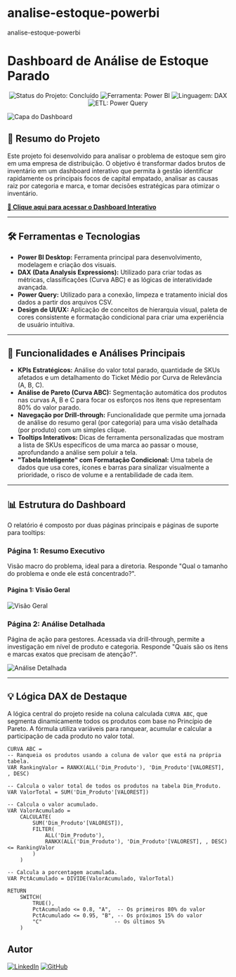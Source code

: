 # analise-estoque-powerbi
analise-estoque-powerbi
# Dashboard de Análise de Estoque Parado
<p align="center">
  <img src="https://img.shields.io/badge/Status-Concluído-brightgreen?style=for-the-badge" alt="Status do Projeto: Concluído"/>
  <img src="https://img.shields.io/badge/Power%20BI-Desktop-555?style=for-the-badge&logo=powerbi&logoColor=yellow" alt="Ferramenta: Power BI"/>
  <img src="https://img.shields.io/badge/Linguagem-DAX-0078D4?style=for-the-badge" alt="Linguagem: DAX"/>
  <img src="https://img.shields.io/badge/ETL-Power%20Query-01B8AA?style=for-the-badge" alt="ETL: Power Query"/>
</p>

![Capa do Dashboard](assets/capa.png)

## 🎯 Resumo do Projeto

Este projeto foi desenvolvido para analisar o problema de estoque sem giro em uma empresa de distribuição. O objetivo é transformar dados brutos de inventário em um dashboard interativo que permita à gestão identificar rapidamente os principais focos de capital empatado, analisar as causas raiz por categoria e marca, e tomar decisões estratégicas para otimizar o inventário.

**[🔗 Clique aqui para acessar o Dashboard Interativo](https://app.powerbi.com/view?r=eyJrIjoiZDNkMGEyYTctNjE2YS00ZTg4LTk2NWUtYTFjYmE5NDA4NWM3IiwidCI6IjMyNDFkMzllLTdiZDEtNDQ2My05ZGFmLWU2M2M2MWZjOWRkYyJ9)**

---

## 🛠️ Ferramentas e Tecnologias

* **Power BI Desktop:** Ferramenta principal para desenvolvimento, modelagem e criação dos visuais.
* **DAX (Data Analysis Expressions):** Utilizado para criar todas as métricas, classificações (Curva ABC) e as lógicas de interatividade avançada.
* **Power Query:** Utilizado para a conexão, limpeza e tratamento inicial dos dados a partir dos arquivos CSV.
* **Design de UI/UX:** Aplicação de conceitos de hierarquia visual, paleta de cores consistente e formatação condicional para criar uma experiência de usuário intuitiva.

---

## 🚀 Funcionalidades e Análises Principais

* **KPIs Estratégicos:** Análise do valor total parado, quantidade de SKUs afetados e um detalhamento do Ticket Médio por Curva de Relevância (A, B, C).
* **Análise de Pareto (Curva ABC):** Segmentação automática dos produtos nas curvas A, B e C para focar os esforços nos itens que representam 80% do valor parado.
* **Navegação por Drill-through:** Funcionalidade que permite uma jornada de análise do resumo geral (por categoria) para uma visão detalhada (por produto) com um simples clique.
* **Tooltips Interativos:** Dicas de ferramenta personalizadas que mostram a lista de SKUs específicos de uma marca ao passar o mouse, aprofundando a análise sem poluir a tela.
* **"Tabela Inteligente" com Formatação Condicional:** Uma tabela de dados que usa cores, ícones e barras para sinalizar visualmente a prioridade, o risco de volume e a rentabilidade de cada item.

---

## 📊 Estrutura do Dashboard

O relatório é composto por duas páginas principais e páginas de suporte para tooltips:

### Página 1: Resumo Executivo
Visão macro do problema, ideal para a diretoria. Responde "Qual o tamanho do problema e onde ele está concentrado?".
#### Página 1: Visão Geral

![Visão Geral](assets/dashboard_resumo_executivo.png)

### Página 2: Análise Detalhada
Página de ação para gestores. Acessada via drill-through, permite a investigação em nível de produto e categoria. Responde "Quais são os itens e marcas exatos que precisam de atenção?".

![Análise Detalhada](assets/dashboard_analise_detalhada.png)

---

## 💡 Lógica DAX de Destaque

A lógica central do projeto reside na coluna calculada `CURVA ABC`, que segmenta dinamicamente todos os produtos com base no Princípio de Pareto. A fórmula utiliza variáveis para ranquear, acumular e calcular a participação de cada produto no valor total.

```dax
CURVA ABC = 
-- Ranqueia os produtos usando a coluna de valor que está na própria tabela.
VAR RankingValor = RANKX(ALL('Dim_Produto'), 'Dim_Produto'[VALOREST], , DESC)

-- Calcula o valor total de todos os produtos na tabela Dim_Produto.
VAR ValorTotal = SUM('Dim_Produto'[VALOREST])

-- Calcula o valor acumulado.
VAR ValorAcumulado =
    CALCULATE(
        SUM('Dim_Produto'[VALOREST]),
        FILTER(
            ALL('Dim_Produto'),
            RANKX(ALL('Dim_Produto'), 'Dim_Produto'[VALOREST], , DESC) <= RankingValor
        )
    )

-- Calcula a porcentagem acumulada.
VAR PctAcumulado = DIVIDE(ValorAcumulado, ValorTotal)

RETURN
    SWITCH(
        TRUE(),
        PctAcumulado <= 0.8, "A",  -- Os primeiros 80% do valor
        PctAcumulado <= 0.95, "B", -- Os próximos 15% do valor
        "C"                       -- Os últimos 5%
    )
```

## Autor
[![LinkedIn](https://img.shields.io/badge/LinkedIn-Carlos%20Vinícius-0A66C2?style=for-the-badge&logo=linkedin&logoColor=white)](https://www.linkedin.com/in/carlos-vinicius-nascimento-de-jesus/)
[![GitHub](https://img.shields.io/badge/GitHub-Carllux-181717?style=for-the-badge&logo=github&logoColor=white)](https://github.com/Carllux/)
